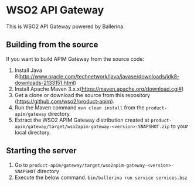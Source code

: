 # WSO2 API Gateway

This is WSO2 API Gateway powered by Ballerina. 


## Building from the source

If you want to build APIM Gateway from the source code:

1. Install Java 8(http://www.oracle.com/technetwork/java/javase/downloads/jdk8-downloads-2133151.html)
2. Install Apache Maven 3.x.x(https://maven.apache.org/download.cgi#)
3. Get a clone or download the source from this repository (https://github.com/wso2/product-apim).
4. Run the Maven command ``mvn clean install`` from the ``product-apim/gateway`` directory.
5. Extract the WSO2 APIM Gateway distribution created at `product-apim/gateway/target/wso2apim-gateway-<version>-SNAPSHOT.zip` to your local directory.

## Starting the server

1. Go to `product-apim/gateway/target/wso2apim-gateway-<version>-SNAPSHOT` directory
1. Execute the below command.
``bin/ballerina run service services.bsz``

